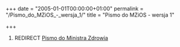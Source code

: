 +++
date = "2005-01-01T00:00:00+01:00"
permalink = "/Pismo_do_MZiOS_-_wersja_1/"
title = "Pismo do MZiOS - wersja 1"

+++

1.  REDIRECT [Pismo do Ministra Zdrowia](/atopedia/Pismo_do_Ministra_Zdrowia "wikilink")
